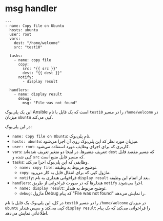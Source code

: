 # msg handler
```
---
- name: Copy file on Ubuntu
  hosts: ubuntu
  user: root
  vars:
    dest: "/home/welcome"
    src: "test10"

  tasks:
    - name: copy file
      copy:
        src: "{{ src }}"
        dest: "{{ dest }}"
      notify:
        - display result

  handlers:
    - name: display result
      debug:
        msg: "File was not found"
```
این یک پلی‌بوک Ansible است که یک فایل با نام `test10` را در مسیر `/home/welcome` در میزبان `ubuntu` کپی می‌کند.

در این پلی‌بوک:

- `name: Copy file on Ubuntu`: نام پلی‌بوک.
- `hosts: ubuntu`: میزبان مورد نظر که این پلی‌بوک روی آن اجرا می‌شود.
- `user: root`: کاربری که برای اجرای وظایف مورد استفاده می‌شود.
- `vars`: تعریف متغیرها. در اینجا دو متغیر تعریف شده‌اند: `dest` که مسیر مقصد فایل کپی شده و `src` که مسیر فایل منبع است.
- `tasks`: وظایفی که این پلی‌بوک اجرا می‌کند.
  - `name: copy file`: توضیح مربوط به وظیفه.
  - `copy`: ماژول کپی که برای انتقال فایل به کار می‌رود.
  - `notify`: فراخوانی هندلری به نام `display result` بعد از اتمام این وظیفه.
- `handlers`: هندلرها که در صورت فراخوانی از طریق `notify` اجرا می‌شوند.
  - `name: display result`: توضیح مربوط به هندلر.
  - `debug`: ماژول Debug که پیام "File was not found" را نمایش می‌دهد.

در کل، این پلی‌بوک یک فایل با نام `test10` را در مسیر `/home/welcome` در میزبان `ubuntu` کپی می‌کند و سپس هندلر `display result` را فراخوانی می‌کند که یک پیام اطلاعاتی نمایش می‌دهد.

